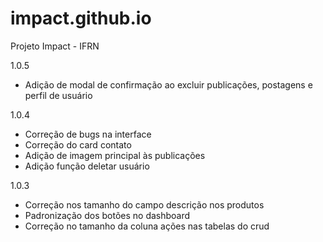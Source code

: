 # impact.github.io
Projeto Impact - IFRN

1.0.5

- Adição de modal de confirmação ao excluir publicações, postagens e perfil de usuário

1.0.4

- Correção de bugs na interface
- Correção do card contato
- Adição de imagem principal às publicações
- Adição função deletar usuário

1.0.3

- Correção nos tamanho do campo descrição nos produtos
- Padronização dos botões no dashboard
- Correção no tamanho da coluna ações nas tabelas do crud
